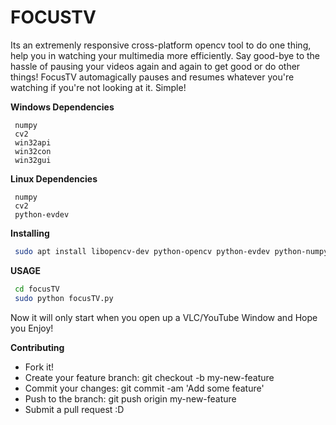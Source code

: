 # FOCUSTV

Its an extremenly responsive cross-platform opencv tool to do one thing, help you in watching your multimedia more efficiently. Say good-bye to the hassle of pausing your videos again and again to get good or do other things! FocusTV automagically pauses and resumes whatever you're watching if you're not looking at it. Simple!

**Windows Dependencies**

```
 numpy 
 cv2    
 win32api
 win32con
 win32gui
```

**Linux Dependencies**

```
 numpy 
 cv2    
 python-evdev
```

**Installing**

```bash
 sudo apt install libopencv-dev python-opencv python-evdev python-numpy
```


**USAGE**

```bash
 cd focusTV
 sudo python focusTV.py
```

Now it will only start when you open up a VLC/YouTube Window and Hope you Enjoy!

**Contributing**


-    Fork it!
-    Create your feature branch: git checkout -b my-new-feature
-    Commit your changes: git commit -am 'Add some feature'
-    Push to the branch: git push origin my-new-feature
-    Submit a pull request :D

